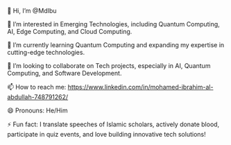 👋 Hi, I’m @MdIbu

👀 I’m interested in Emerging Technologies, including Quantum Computing, AI, Edge Computing, and Cloud Computing.

🌱 I’m currently learning Quantum Computing and expanding my expertise in cutting-edge technologies.

💞 I’m looking to collaborate on Tech projects, especially in AI, Quantum Computing, and Software Development.

📫 How to reach me: https://www.linkedin.com/in/mohamed-ibrahim-al-abdullah-748791262/

😄 Pronouns: He/Him

⚡ Fun fact: I translate speeches of Islamic scholars, actively donate blood, participate in quiz events, and love building innovative tech solutions!
